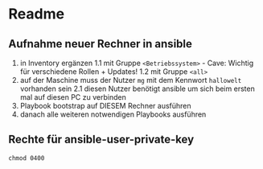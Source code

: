 # Readme

## Aufnahme neuer Rechner in ansible
1. in Inventory ergänzen
1.1 mit Gruppe `<Betriebssystem>` - Cave: Wichtig für verschiedene Rollen + Updates!
1.2 mit Gruppe `<all>`
2. auf der Maschine muss der Nutzer `mg` mit dem Kennwort `hallowelt` vorhanden sein
2.1 diesen Nutzer benötigt ansible um sich beim ersten mal auf diesen PC zu verbinden
3. Playbook bootstrap auf DIESEM Rechner ausführen
4. danach alle weiteren notwendigen Playbooks ausführen

## Rechte für ansible-user-private-key
`chmod 0400`

